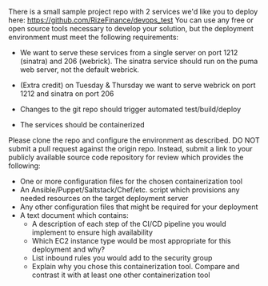 There is a small sample project repo with 2 services we'd like you to deploy here: https://github.com/RizeFinance/devops_test You can use any free or open source tools necessary to develop your solution, but the deployment environment must meet the following requirements:

*    We want to serve these services from a single server on port 1212 (sinatra) and 206 (webrick). The sinatra service should run on the puma web server, not the default webrick.

*    (Extra credit) on Tuesday & Thursday we want to serve webrick on port 1212 and sinatra on port 206

*    Changes to the git repo should trigger automated test/build/deploy

*    The services should be containerized

Please clone the repo and configure the environment as described. DO NOT submit a pull request against the origin repo. Instead, submit a link to your publicly available source code repository for review which provides the following:

* One or more configuration files for the chosen containerization tool
* An Ansible/Puppet/Saltstack/Chef/etc. script which provisions any needed resources on the target deployment server
* Any other configuration files that might be required for your deployment
* A text document which contains:
  * A description of each step of the CI/CD pipeline you would implement to ensure high availability
  * Which EC2 instance type would be most appropriate for this deployment and why?
  * List inbound rules you would add to the security group
  * Explain why you chose this containerization tool. Compare and contrast it with at least one other containerization tool
